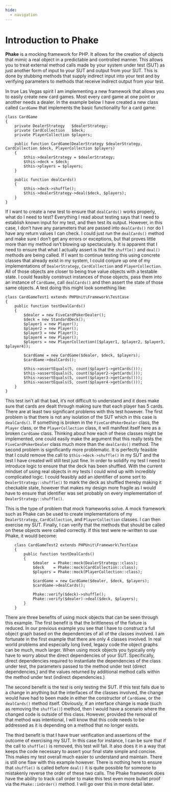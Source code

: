 ```yaml
---
hide:
  - navigation
---
```


Introduction to Phake
=====================

**Phake** is a mocking framework for PHP. It allows for the creation of objects that mimic a real
object in a predictable and controlled manner. This allows you to treat external method calls
made by your system under test (SUT) as just another form of input to your SUT and output from
your SUT. This is done by stubbing methods that supply indirect input into your test and by
verifying parameters to methods that receive indirect output from your test.

In true Las Vegas spirit I am implementing a new framework that allows you to easily create
new card games. Most every card game at one point or another needs a dealer. In the example below
I have created a new class called `CardGame` that implements the basic functionality for a card game:

```
class CardGame
{
	private DealerStrategy   $dealerStrategy;
	private CardCollection   $deck;
	private PlayerCollection $players;

	public function CardGame(DealerStrategy $dealerStrategy, CardCollection $deck, PlayerCollection $players)
	{
		$this->dealerStrategy = $dealerStrategy;
		$this->deck = $deck;
		$this->players = $players;
	}

	public function dealCards()
	{
		$this->deck->shuffle();
		$this->dealerStrategy->deal($deck, $players);
	}
}
```

If I want to create a new test to ensure that `dealCards()` works properly, what do I need to test?
Everything I read about testing says that I need to establish known input for my test, and then
test its output. However, in this case, I don’t have any parameters that are passed into `dealCards()`
nor do I have any return values I can check. I could just run the `dealCards()` method and make sure
I don’t get any errors or exceptions, but that proves little more than my method isn’t blowing up
spectacularly. It is apparent that I need to ensure that what I actually assert is that
the `shuffle()` and `deal()` methods are being called. If
I want to continue testing this using concrete
classes that already exist in my system, I could conjure up one of my implementations of `DealerStrategy`,
`CardCollection` and `PlayerCollection`. All of those
objects are closer to being true value objects
with a testable state. I could feasibly construct instances of those objects, pass them into an
instance of `CardGame`, call `dealCards()` and then assert
the state of those same objects. A test doing
this might look something like:

```
class CardGameTest1 extends PHPUnit\Framework\TestCase
{
	public function testDealCards()
	{
		$dealer = new FiveCardPokerDealer();
		$deck = new StandardDeck();
		$player1 = new Player();
		$player2 = new Player();
		$player3 = new Player();
		$player4 = new Player();
		$players = new PlayerCollection([$player1, $player2, $player3, $player4]);

		$cardGame = new CardGame($dealer, $deck, $players);
		$cardGame->dealCards();

		$this->assertEquals(5, count($player1->getCards()));
		$this->assertEquals(5, count($player2->getCards()));
		$this->assertEquals(5, count($player3->getCards()));
		$this->assertEquals(5, count($player4->getCards()));
	}
}
```

This test isn’t all that bad, it’s not difficult to understand and it does make sure that cards
are dealt through making sure that each player has 5 cards. There are at least two significant problems
with this test however. The first problem is that there is not any isolation of the SUT which in
this case is `dealCards()`. If something is broken in the `FiveCardPokerDealer`
class, the `Player` class,
or the `PlayerCollection` class, it will manifest itself here as a broken `CardGame`
class. Thinking
about how each of these classes might be implemented, one could easily make the argument that this
really tests the `FiveCardPokerDealer` class much more than the `dealCards()` method.
The second problem
is significantly more problematic. It is perfectly feasible that I could remove the call to `$this->deck->shuffle()`
in my SUT and the test I have created will still test just fine. In order to solidify my test I
need to introduce logic to ensure that the deck has been shuffled. With the current mindset of using
real objects in my tests I could wind up with incredibly complicated logic. I could feasibly add
an identifier of some sort to `DealerStrategy::shuffle()` to mark the deck as shuffled thereby making
it checkable state, however that makes my design more fragile as I would have to ensure that identifier
was set probably on every implementation of `DealerStrategy::shuffle()`.

This is the type of problem that mock frameworks solve. A mock framework such as Phake can
be used to create implementations of my `DealerStrategy`, `CardCollection`, and `PlayerCollection` classes.
I can then exercise my SUT. Finally, I can verify that the methods that should be called on these
objects were called correctly. If this test were
re-written to use Phake, it would become:

```
    class CardGameTest2 extends PHPUnit\Framework\TestCase
    {
        public function testDealCards()
        {
            $dealer  = Phake::mock(DealerStrategy::class);
            $deck    = Phake::mock(CardCollection::class);
            $players = Phake::mock(PlayerCollection::class);

            $cardGame = new CardGame($dealer, $deck, $players);
            $cardGame->dealCards();

            Phake::verify($deck)->shuffle();
            Phake::verify($dealer)->deal($deck, $players);
        }
    }
```

There are three benefits of using mock objects that can be seen through this example. The first benefit
is that the brittleness of the fixture is reduced. In our previous example you see that I have to construct
a full object graph based on the dependencies of all of the classes involved. I am fortunate in
the first example that there are only 4 classes involved. In real world problems and especially
long lived, legacy code the object graphs can be much, much larger. When using mock objects you
typically only have to worry about the direct dependencies of your SUT. Specifically, direct dependencies
required to instantiate the dependencies of the class under test, the parameters passed to the method
under test (direct dependencies,) and the values returned by additional method calls within the
method under test (indirect dependencies.)

The second benefit is the test is only testing the SUT. If this test fails due to a change in anything
but the interfaces of the classes involved, the change would have had to been made in either the
constructor of `CardGame`, or the `dealCards()` method itself.
Obviously, if an interface change is
made (such as removing the `shuffle()`) method, then I would have a scenario
where the changed code is outside of this class. However, provided the removal of that method was
intentional, I will know that this code needs to be addressed as it is depending on a method that no longer exists.

The third benefit is that I have truer verification and assertions of the outcome of exercising
my SUT. In this case for instance, I can be sure that if the call to `shuffle()` is removed, this
test will fail. It also does it in a way that keeps the code necessary to assert your final state
simple and concise. This makes my test overall much easier to understand and maintain. There is
still one flaw with this example however. There is nothing here to ensure that `shuffle()` is called
before `deal()` it is quite possible for someone to mistakenly reverse the order of these two calls.
The Phake framework does have the ability to track call order to make this test even more bullet
proof via the `Phake::inOrder()` method. I will go over this in more detail later.

